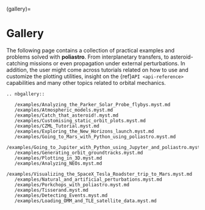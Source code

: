 (gallery)=
# Gallery

The following page contains a collection of practical examples and problems solved with **poliastro**. From interplanetary transfers, to asteroid-catching missions or even propagation under external perturbations.
In addition, the user might come across tutorials related on how to use and customize
the plotting utilities, insight on the {ref}`API <api-reference>` capabilities and many other topics related to orbital mechanics.

```{eval-rst}
.. nbgallery::

   /examples/Analyzing_the_Parker_Solar_Probe_flybys.myst.md
   /examples/Atmospheric_models.myst.md
   /examples/Catch_that_asteroid!.myst.md
   /examples/Customising_static_orbit_plots.myst.md
   /examples/CZML_Tutorial.myst.md
   /examples/Exploring_the_New_Horizons_launch.myst.md
   /examples/Going_to_Mars_with_Python_using_poliastro.myst.md
   /examples/Going_to_Jupiter_with_Python_using_Jupyter_and_poliastro.myst.md
   /examples/Generating_orbit_groundtracks.myst.md
   /examples/Plotting_in_3D.myst.md
   /examples/Analyzing_NEOs.myst.md
   /examples/Visualizing_the_SpaceX_Tesla_Roadster_trip_to_Mars.myst.md
   /examples/Natural_and_artificial_perturbations.myst.md
   /examples/Porkchops_with_poliastro.myst.md
   /examples/Tisserand.myst.md
   /examples/Detecting_Events.myst.md
   /examples/Loading_OMM_and_TLE_satellite_data.myst.md
   
```
